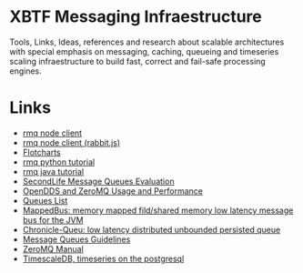 XBTF Messaging Infraestructure
===
Tools, Links, Ideas, references and research about scalable architectures
with special emphasis on messaging, caching, queueing and
timeseries scaling infraestructure to build fast, 
correct and fail-safe processing engines.

Links
===
* [rmq node client](https://github.com/squaremo/amqp.node)
* [rmq node client (rabbit.js)](https://github.com/squaremo/rabbit.js)
* [Flotcharts](http://www.flotcharts.org)
* [rmq python tutorial](https://www.rabbitmq.com/tutorials/tutorial-one-python.html)
* [rmq java tutorial](https://www.rabbitmq.com/tutorials/tutorial-one-java.html)
* [SecondLife Message Queues Evaluation](http://wiki.secondlife.com/wiki/Message_Queue_Evaluation_Notes)
* [OpenDDS and ZeroMQ Usage and Performance](http://mnb.ociweb.com/mnb/MiddlewareNewsBrief-201004.html)
* [Queues List](http://queues.io/)
* [MappedBus: memory mapped fild/shared memory low latency message bus for the JVM](http://mappedbus.io/)
* [Chronicle-Queu: low latency distributed unbounded persisted queue](https://github.com/OpenHFT/Chronicle-Queue)
* [Message Queues Guidelines](https://medium.com/linagora-engineering/how-to-choose-a-message-queue-247dde46e66c)
* [ZeroMQ Manual](http://zeromq.org/intro:read-the-manual)
* [TimescaleDB, timeseries on the postgresql](https://github.com/timescale/timescaledb)


